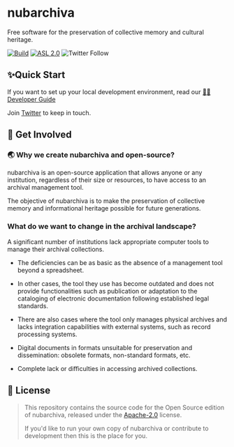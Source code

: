 # nubarchiva

Free software for the preservation of collective memory and cultural heritage.

[![Build](https://github.com/nubarchiva/nuba-oss/actions/workflows/maven.yml/badge.svg)](https://github.com/nubarchiva/nuba-oss/actions/workflows/maven.yml)
[![ASL 2.0](https://img.shields.io/hexpm/l/plug.svg)](https://github.com/nubarchiva/nuba-oss/blob/develop/LICENSE.txt)
![Twitter Follow](https://img.shields.io/twitter/follow/nubarchiva?style=social)

## ✨Quick Start

If you want to set up your local development environment, read our [🧑‍💻 Developer Guide](./docs/contribute/developer-guide.md)

Join [Twitter](https://twitter.com/nubarchiva) to keep in touch.

## 👫 Get Involved

### 🌏 Why we create nubarchiva and open-source?
nubarchiva is an open-source application that allows anyone or any institution, regardless of their size or resources,
to have access to an archival management tool.

The objective of nubarchiva is to make the preservation of collective memory and informational heritage possible for
future generations.

### What do we want to change in the archival landscape?
A significant number of institutions lack appropriate computer tools to manage their archival collections.

* The deficiencies can be as basic as the absence of a management tool beyond a spreadsheet.

* In other cases, the tool they use has become outdated and does not provide functionalities such as publication or
  adaptation to the cataloging of electronic documentation following established legal standards.

* There are also cases where the tool only manages physical archives and lacks integration capabilities with external
  systems, such as record processing systems.

* Digital documents in formats unsuitable for preservation and dissemination: obsolete formats, non-standard formats, etc.

* Complete lack or difficulties in accessing archived collections.


## 🥰 License

> This repository contains the source code for the Open Source edition of nubarchiva, released under the [Apache-2.0](LICENSE) license.
>
> If you'd like to run your own copy of nubarchiva or contribute to development then this is the place for you.
